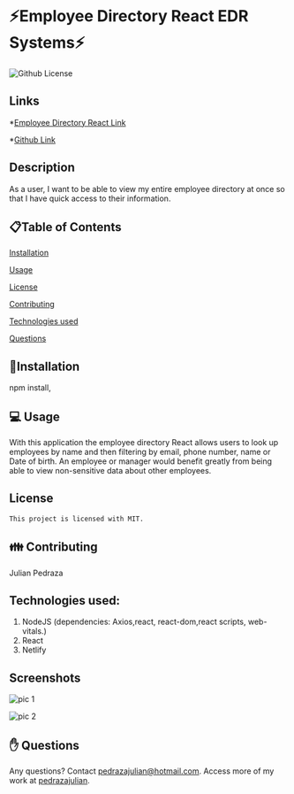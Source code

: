 # ⚡Employee Directory React EDR Systems⚡

  ![Github License](https://img.shields.io/badge/license-MIT-blue.svg)

  ## Links

 *[Employee Directory React Link](https://frosty-borg-7f6324.netlify.app/)

 *[Github Link](https://github.com/pedrazajulian/EmployeeDirectoryReact)

  

  ## Description
  As a user, I want to be able to view my entire employee directory at once so that I have quick access to their information.
  
  <ur>
  
  ## 📋Table of Contents

  [Installation](#installation)

  [Usage](#usage)

  [License](#license)

  [Contributing](#contributing)

  [Technologies used](#Technologies_used)
  
  [Questions](#questions)

  
  ## 💾Installation  
  npm install, 

  <ur>

  ## 💻 Usage  
    
With this application the employee directory React allows users to look up employees by name and then filtering by email, phone number, name or Date of birth. An employee or manager would benefit greatly from being able to view non-sensitive data about other employees.

  ## License 
    This project is licensed with MIT.

  <ur>

  ## 👪 Contributing  
  Julian Pedraza

  ## Technologies used:
  1. NodeJS (dependencies: Axios,react, react-dom,react scripts, web-vitals.)
  2. React
  3. Netlify
  
  
 ## Screenshots
  
  ![pic 1](G)

  ![pic 2](g)


  ## ✋ Questions 
  Any questions? Contact pedrazajulian@hotmail.com. Access more of my work at [pedrazajulian](https://github.com/pedrazajulian).
